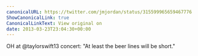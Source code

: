 ```yaml
---
canonicalURL: https://twitter.com/jmjordan/status/315599965659467776
ShowCanonicalLink: true
CanonicalLinkText: View original on
date: 2013-03-23T23:04:30+00:00
---
```

OH at @taylorswift13 concert: "At least the beer lines will be short."